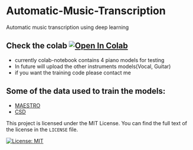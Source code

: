 # Automatic-Music-Transcription

Automatic music transcription using deep learning

## Check the colab <a href="https://colab.research.google.com/drive/1HQ3lPldW6a06wnCvZXrGt2g8ks-E8g-U?usp=sharing" target="_blank" ><img src="https://colab.research.google.com/assets/colab-badge.svg" alt="Open In Colab" /></a>

* currently colab-notebook contains 4 piano models for testing
* In future will upload the other instruments models(Vocal, Guitar)
* if you want the training code please contact me



## Some of the data used to train the models:

* [MAESTRO](https://magenta.tensorflow.org/datasets/maestro)
* [CSD](https://zenodo.org/record/4785016#.ZA3ghOzMK3I)




This project is licensed under the MIT License. You can find the full text of the license in the `LICENSE` file.

[![License: MIT](https://img.shields.io/badge/License-MIT-yellow.svg)](https://github.com/karimkalimu/Automatic-Music-Transcription/blob/main/LICENSE)
